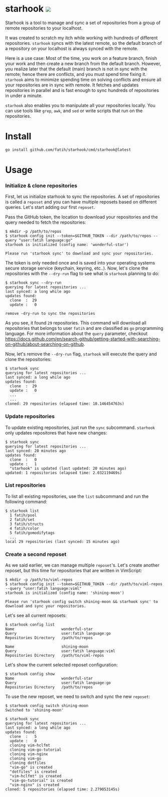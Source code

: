 # starhook [![](https://github.com/fatih/starhook/workflows/build/badge.svg)](https://github.com/fatih/starhook/actions)

Starhook is a tool to manage and sync a set of repositories from a group of remote repositories to your localhost. 

It was created to scratch my itch while working with hundreds of different repositories. `starhook` syncs with the latest remote, so the default branch of a repository on your localhost is always synced with the remote.

Here is a use case: Most of the time, you work on a feature branch, finish your work and then create a new branch from the default branch. However, you realize later that the default (main) branch is not in sync with the remote; hence there are conflicts, and you must spend time fixing it. `starhook` aims to minimize spending time on solving conflicts and ensure all your repositories are in sync with remote. It fetches and updates repositories in parallel and is fast enough to sync hundreds of repositories in under a minute.

`starhook` also enables you to manipulate all your repositories locally. You can use tools like `grep`, `awk`, and `sed` or write scripts that run on the repositories.

# Install

```bash
go install github.com/fatih/starhook/cmd/starhook@latest
```

# Usage


### Initialize & clone repositories

First, let us initialize starhook to sync the repositories. A set of repositories is called a `reposet` and you can have multiple reposets based on different queries. Let's start adding our first `reposet`.

Pass the GitHub token, the location to download your repositories and the query needed to fetch the repositories:

```
$ mkdir -p /path/to/repos
$ starhook config init --token=$GITHUB_TOKEN --dir /path/to/repos --query "user:fatih language:go" 
starhook is initialized (config name: 'wonderful-star')

Please run 'starhook sync' to download and sync your repositories.
```

The token is only needed once and is saved into your operating systems secure storage service (keychain, keyring, etc..). Now, let's clone the repositories  with the `--dry-run` flag to see what is `starhook` planning to do:

```
$ starhook sync --dry-run
querying for latest repositories ...
last synced: a long while ago
updates found:
  clone  :  29
  update :   0

remove -dry-run to sync the repositories
```

As you see, it found `29` repositories. This command will download all repositories that
belongs to user `fatih` and are classified as `go` programming language. For
more information about the `query` parameter, checkout
https://docs.github.com/en/search-github/getting-started-with-searching-on-github/about-searching-on-github. 

Now, let's remove the `--dry-run` flag, `starhook` will execute the query and clone the repositories: 

```
$ starhook sync
querying for latest repositories ...
last synced: a long while ago
updates found:
  clone  :  29
  update :   0
  ...
  ...
cloned: 29 repositories (elapsed time: 10.146454763s)
```

### Update repositories

To update existing repositories, just run the `sync` subcommand. `starhook` only updates repositores that have new changes:


```
$ starhook sync
querying for latest repositories ...
last synced: 20 minutes ago
updates found:
  clone  :   0
  update :   1
  "starhook" is updated (last updated: 20 minutes ago)
updated: 1 repositories (elapsed time: 2.032119469s)
```


### List repositories

To list all existing repositories, use the `list` subcommand and run the following command:

```
$ starhook list
  1 fatih/pool
  2 fatih/set
  3 fatih/structs
  4 fatih/color
  5 fatih/gomodifytags
  ...
local 29 repositories (last synced: 15 minutes ago)
```


### Create a second reposet

As we said earlier, we can manage multiple `reposet`'s. Let's create another reposet, but this time for repositories that are written in VimScript:

```
$ mkdir -p /path/to/viml-repos
$ starhook config init --token=$GITHUB_TOKEN --dir /path/to/viml-repos --query "user:fatih language:viml" 
starhook is initialized (config name: 'shining-moon')

Please run 'starhook config switch shining-moon && starhook sync' to download and sync your repositories.
```

Let's see all current reposets:

```
$ starhook config list
Name                     wonderful-star
Query                    user:fatih language:go
Repositories Directory   /path/to/repos

Name                     shining-moon
Query                    user:fatih language:viml
Repositories Directory   /path/to/viml-repos
```

Let's show the current selected reposet configuration:


```
$ starhook config show
Name                     wonderful-star
Query                    user:fatih language:go
Repositories Directory   /path/to/repos
```


To use the new reposet, we need to switch and sync the new `reposet`:

```
$ starhook config switch shining-moon
Switched to 'shining-moon'

$ starhook sync
querying for latest repositories ...
last synced: a long while ago
updates found:
  clone  :   5
  update :   0
  cloning vim-hclfmt
  cloning vim-go-tutorial
  cloning vim-nginx
  cloning vim-go
  cloning dotfiles
  "vim-go" is created
  "dotfiles" is created
  "vim-hclfmt" is created
  "vim-go-tutorial" is created
  "vim-nginx" is created
cloned: 5 repositories (elapsed time: 2.279053145s)
```

